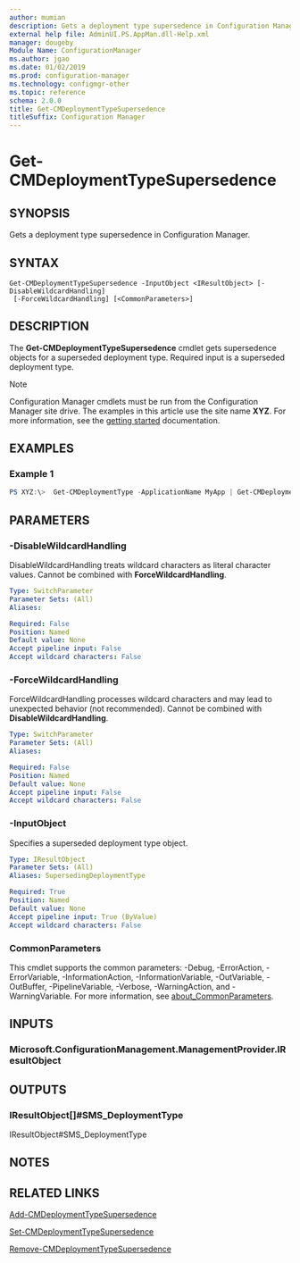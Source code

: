 ```yaml
---
author: mumian
description: Gets a deployment type supersedence in Configuration Manager.
external help file: AdminUI.PS.AppMan.dll-Help.xml
manager: dougeby
Module Name: ConfigurationManager
ms.author: jgao
ms.date: 01/02/2019
ms.prod: configuration-manager
ms.technology: configmgr-other
ms.topic: reference
schema: 2.0.0
title: Get-CMDeploymentTypeSupersedence
titleSuffix: Configuration Manager
---
```


# Get-CMDeploymentTypeSupersedence

## SYNOPSIS

Gets a deployment type supersedence in Configuration Manager.

## SYNTAX

```
Get-CMDeploymentTypeSupersedence -InputObject <IResultObject> [-DisableWildcardHandling]
 [-ForceWildcardHandling] [<CommonParameters>]
```

## DESCRIPTION

The **Get-CMDeploymentTypeSupersedence** cmdlet gets supersedence objects for a superseded deployment type. Required input is a superseded deployment type.

> [!NOTE]
> Configuration Manager cmdlets must be run from the Configuration Manager site drive.
> The examples in this article use the site name **XYZ**. For more information, see the
> [getting started](/powershell/sccm/overview) documentation.

## EXAMPLES

### Example 1

```powershell
PS XYZ:\>  Get-CMDeploymentType -ApplicationName MyApp | Get-CMDeploymentTypeSupersedence
```

## PARAMETERS

### -DisableWildcardHandling

DisableWildcardHandling treats wildcard characters as literal character values. Cannot be combined with **ForceWildcardHandling**.

```yaml
Type: SwitchParameter
Parameter Sets: (All)
Aliases:

Required: False
Position: Named
Default value: None
Accept pipeline input: False
Accept wildcard characters: False
```

### -ForceWildcardHandling

ForceWildcardHandling processes wildcard characters and may lead to unexpected behavior (not recommended). Cannot be combined with **DisableWildcardHandling**.

```yaml
Type: SwitchParameter
Parameter Sets: (All)
Aliases:

Required: False
Position: Named
Default value: None
Accept pipeline input: False
Accept wildcard characters: False
```

### -InputObject

Specifies a superseded deployment type object.

```yaml
Type: IResultObject
Parameter Sets: (All)
Aliases: SupersedingDeploymentType

Required: True
Position: Named
Default value: None
Accept pipeline input: True (ByValue)
Accept wildcard characters: False
```

### CommonParameters
This cmdlet supports the common parameters: -Debug, -ErrorAction, -ErrorVariable, -InformationAction, -InformationVariable, -OutVariable, -OutBuffer, -PipelineVariable, -Verbose, -WarningAction, and -WarningVariable. For more information, see [about_CommonParameters](http://go.microsoft.com/fwlink/?LinkID=113216).

## INPUTS

### Microsoft.ConfigurationManagement.ManagementProvider.IResultObject

## OUTPUTS

### IResultObject[]#SMS_DeploymentType

IResultObject#SMS_DeploymentType

## NOTES

## RELATED LINKS

[Add-CMDeploymentTypeSupersedence](./Add-CMDeploymentTypeSupersedence.md)

[Set-CMDeploymentTypeSupersedence](./Set-CMDeploymentTypeSupersedence.md)

[Remove-CMDeploymentTypeSupersedence](./Remove-CMDeploymentTypeSupersedence.md)
